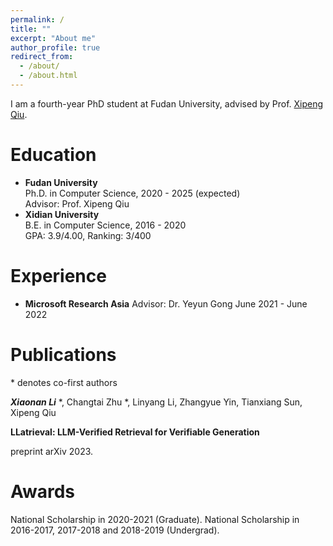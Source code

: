 ```yaml
---
permalink: /
title: ""
excerpt: "About me"
author_profile: true
redirect_from: 
  - /about/
  - /about.html
---
```


<!-- ## About Me -->
I am a fourth-year PhD student at Fudan University, advised by Prof. [Xipeng Qiu](https://xpqiu.github.io/).

# Education
- **Fudan University**  
  Ph.D. in Computer Science, 2020 - 2025 (expected)  
  Advisor: Prof. Xipeng Qiu  
- **Xidian University**  
  B.E. in Computer Science, 2016 - 2020  
  GPA: 3.9/4.00, Ranking: 3/400  

# Experience
- **Microsoft Research Asia**
  Advisor: Dr. Yeyun Gong
  June 2021 - June 2022

# Publications
\* denotes co-first authors
<!-- $^\dagger$ denotes corresponding author/main advisor -->

***Xiaonan Li*** *, Changtai Zhu *, Linyang Li, Zhangyue Yin, Tianxiang Sun, Xipeng Qiu

**LLatrieval: LLM-Verified Retrieval for Verifiable Generation**

preprint arXiv 2023.



# Awards
National Scholarship in 2020-2021 (Graduate).
National Scholarship in 2016-2017, 2017-2018 and 2018-2019 (Undergrad).
